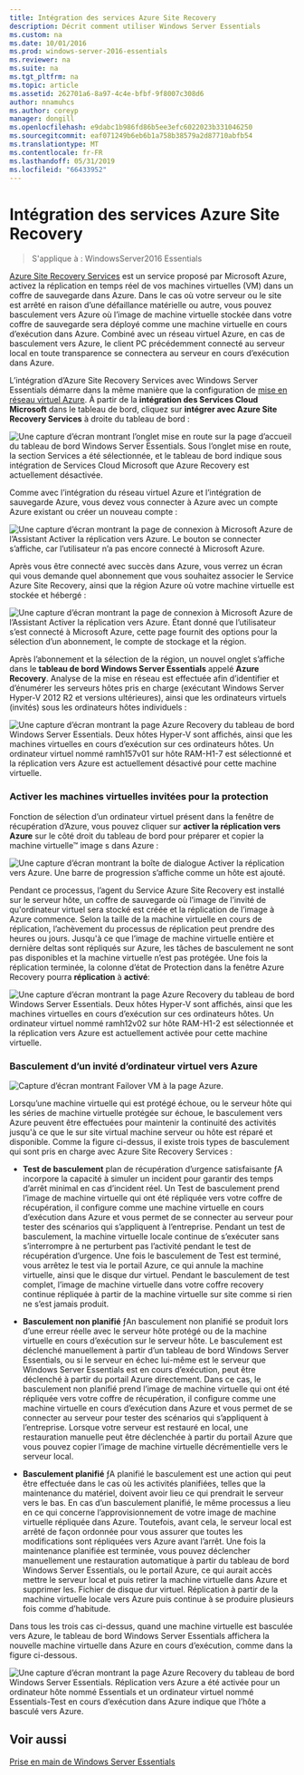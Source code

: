 ```yaml
---
title: Intégration des services Azure Site Recovery
description: Décrit comment utiliser Windows Server Essentials
ms.custom: na
ms.date: 10/01/2016
ms.prod: windows-server-2016-essentials
ms.reviewer: na
ms.suite: na
ms.tgt_pltfrm: na
ms.topic: article
ms.assetid: 262701a6-8a97-4c4e-bfbf-9f8007c308d6
author: nnamuhcs
ms.author: coreyp
manager: dongill
ms.openlocfilehash: e9dabc1b986fd86b5ee3efc6022023b331046250
ms.sourcegitcommit: eaf071249b6eb6b1a758b38579a2d87710abfb54
ms.translationtype: MT
ms.contentlocale: fr-FR
ms.lasthandoff: 05/31/2019
ms.locfileid: "66433952"
---
```

# <a name="azure-site-recovery-services-integration"></a>Intégration des services Azure Site Recovery

>S'applique à : WindowsServer2016 Essentials

[Azure Site Recovery Services](https://docs.microsoft.com/azure/site-recovery/) est un service proposé par Microsoft Azure, activez la réplication en temps réel de vos machines virtuelles (VM) dans un coffre de sauvegarde dans Azure. Dans le cas où votre serveur ou le site est arrêté en raison d’une défaillance matérielle ou autre, vous pouvez basculement vers Azure où l’image de machine virtuelle stockée dans votre coffre de sauvegarde sera déployé comme une machine virtuelle en cours d’exécution dans Azure. Combiné avec un réseau virtuel Azure, en cas de basculement vers Azure, le client PC précédemment connecté au serveur local en toute transparence se connectera au serveur en cours d’exécution dans Azure.

L’intégration d’Azure Site Recovery Services avec Windows Server Essentials démarre dans la même manière que la configuration de [mise en réseau virtuel Azure](azure-virtual-network-integration.md). À partir de la **intégration des Services Cloud Microsoft** dans le tableau de bord, cliquez sur **intégrer avec Azure Site Recovery Services** à droite du tableau de bord :

![Une capture d’écran montrant l’onglet mise en route sur la page d’accueil du tableau de bord Windows Server Essentials. Sous l’onglet mise en route, la section Services a été sélectionnée, et le tableau de bord indique sous intégration de Services Cloud Microsoft que Azure Recovery est actuellement désactivée.](media/azure-site-recovery-1.PNG)

Comme avec l’intégration du réseau virtuel Azure et l’intégration de sauvegarde Azure, vous devez vous connecter à Azure avec un compte Azure existant ou créer un nouveau compte :

![Une capture d’écran montrant la page de connexion à Microsoft Azure de l’Assistant Activer la réplication vers Azure. Le bouton se connecter s’affiche, car l’utilisateur n’a pas encore connecté à Microsoft Azure.](media/azure-site-recovery-2.PNG)

Après vous être connecté avec succès dans Azure, vous verrez un écran qui vous demande quel abonnement que vous souhaitez associer le Service Azure Site Recovery, ainsi que la région Azure où votre machine virtuelle est stockée et hébergé :

![Une capture d’écran montrant la page de connexion à Microsoft Azure de l’Assistant Activer la réplication vers Azure. Étant donné que l’utilisateur s’est connecté à Microsoft Azure, cette page fournit des options pour la sélection d’un abonnement, le compte de stockage et la région.](media/azure-site-recovery-3.PNG)

Après l’abonnement et la sélection de la région, un nouvel onglet s’affiche dans le **tableau de bord Windows Server Essentials** appelé **Azure Recovery**. Analyse de la mise en réseau est effectuée afin d’identifier et d’énumérer les serveurs hôtes pris en charge (exécutant Windows Server Hyper-V 2012 R2 et versions ultérieures), ainsi que les ordinateurs virtuels (invités) sous les ordinateurs hôtes individuels :

![Une capture d’écran montrant la page Azure Recovery du tableau de bord Windows Server Essentials. Deux hôtes Hyper-V sont affichés, ainsi que les machines virtuelles en cours d’exécution sur ces ordinateurs hôtes. Un ordinateur virtuel nommé ramh157v01 sur hôte RAM-H1-7 est sélectionné et la réplication vers Azure est actuellement désactivé pour cette machine virtuelle.](media/azure-site-recovery-4.PNG)

### <a name="enabling-guest-virtual-machines-for-protection"></a>Activer les machines virtuelles invitées pour la protection

Fonction de sélection d’un ordinateur virtuel présent dans la fenêtre de récupération d’Azure, vous pouvez cliquer sur **activer la réplication vers Azure** sur le côté droit du tableau de bord pour préparer et copier la machine virtuelle™ image s dans Azure :

![Une capture d’écran montrant la boîte de dialogue Activer la réplication vers Azure. Une barre de progression s’affiche comme un hôte est ajouté.](media/azure-site-recovery-5.PNG)

Pendant ce processus, l’agent du Service Azure Site Recovery est installé sur le serveur hôte, un coffre de sauvegarde où l’image de l’invité de qu'ordinateur virtuel sera stocké est créée et la réplication de l’image à Azure commence. Selon la taille de la machine virtuelle en cours de réplication, l’achèvement du processus de réplication peut prendre des heures ou jours. Jusqu'à ce que l’image de machine virtuelle entière et dernière deltas sont répliqués sur Azure, les tâches de basculement ne sont pas disponibles et la machine virtuelle n’est pas protégée. Une fois la réplication terminée, la colonne d’état de Protection dans la fenêtre Azure Recovery pourra **réplication** à **activé**:

![Une capture d’écran montrant la page Azure Recovery du tableau de bord Windows Server Essentials. Deux hôtes Hyper-V sont affichés, ainsi que les machines virtuelles en cours d’exécution sur ces ordinateurs hôtes. Un ordinateur virtuel nommé ramh12v02 sur hôte RAM-H1-2 est sélectionnée et la réplication vers Azure est actuellement activée pour cette machine virtuelle.](media/azure-site-recovery-6.PNG)

### <a name="failover-of-a-guest-vm-to-azure"></a>Basculement d’un invité d’ordinateur virtuel vers Azure

![Capture d’écran montrant Failover VM à la page Azure.](media/azure-site-recovery-7.PNG)

Lorsqu’une machine virtuelle qui est protégé échoue, ou le serveur hôte qui les séries de machine virtuelle protégée sur échoue, le basculement vers Azure peuvent être effectuées pour maintenir la continuité des activités jusqu'à ce que le sur site virtual machine serveur ou hôte est réparé et disponible. Comme la figure ci-dessus, il existe trois types de basculement qui sont pris en charge avec Azure Site Recovery Services :

-   **Test de basculement** plan de récupération d’urgence satisfaisante ƒA incorpore la capacité à simuler un incident pour garantir des temps d’arrêt minimal en cas d’incident réel. Un Test de basculement prend l’image de machine virtuelle qui ont été répliquée vers votre coffre de récupération, il configure comme une machine virtuelle en cours d’exécution dans Azure et vous permet de se connecter au serveur pour tester des scénarios qui s’appliquent à l’entreprise. Pendant un test de basculement, la machine virtuelle locale continue de s’exécuter sans s’interrompre à ne perturbent pas l’activité pendant le test de récupération d’urgence. Une fois le basculement de Test est terminé, vous arrêtez le test via le portail Azure, ce qui annule la machine virtuelle, ainsi que le disque dur virtuel. Pendant le basculement de test complet, l’image de machine virtuelle dans votre coffre recovery continue répliquée à partir de la machine virtuelle sur site comme si rien ne s’est jamais produit.

-   **Basculement non planifié** ƒAn basculement non planifié se produit lors d’une erreur réelle avec le serveur hôte protégé ou de la machine virtuelle en cours d’exécution sur le serveur hôte. Le basculement est déclenché manuellement à partir d’un tableau de bord Windows Server Essentials, ou si le serveur en échec lui-même est le serveur que Windows Server Essentials est en cours d’exécution, peut être déclenché à partir du portail Azure directement. Dans ce cas, le basculement non planifié prend l’image de machine virtuelle qui ont été répliquée vers votre coffre de récupération, il configure comme une machine virtuelle en cours d’exécution dans Azure et vous permet de se connecter au serveur pour tester des scénarios qui s’appliquent à l’entreprise. Lorsque votre serveur est restauré en local, une restauration manuelle peut être déclenchée à partir du portail Azure que vous pouvez copier l’image de machine virtuelle décrémentielle vers le serveur local.

-   **Basculement planifié** ƒA planifié le basculement est une action qui peut être effectuée dans le cas où les activités planifiées, telles que la maintenance du matériel, doivent avoir lieu ce qui prendrait le serveur vers le bas. En cas d’un basculement planifié, le même processus a lieu en ce qui concerne l’approvisionnement de votre image de machine virtuelle répliquée dans Azure. Toutefois, avant cela, le serveur local est arrêté de façon ordonnée pour vous assurer que toutes les modifications sont répliquées vers Azure avant l’arrêt. Une fois la maintenance planifiée est terminée, vous pouvez déclencher manuellement une restauration automatique à partir du tableau de bord Windows Server Essentials, ou le portail Azure, ce qui aurait accès mettre le serveur local et puis retirer la machine virtuelle dans Azure et supprimer les. Fichier de disque dur virtuel. Réplication à partir de la machine virtuelle locale vers Azure puis continue à se produire plusieurs fois comme d’habitude.

Dans tous les trois cas ci-dessus, quand une machine virtuelle est basculée vers Azure, le tableau de bord Windows Server Essentials affichera la nouvelle machine virtuelle dans Azure en cours d’exécution, comme dans la figure ci-dessous.

![Une capture d’écran montrant la page Azure Recovery du tableau de bord Windows Server Essentials. Réplication vers Azure a été activée pour un ordinateur hôte nommé Essentials et un ordinateur virtuel nommé Essentials-Test en cours d’exécution dans Azure indique que l’hôte a basculé vers Azure.](media/azure-site-recovery-8.PNG)

<a name="see-also"></a>Voir aussi
--------
[Prise en main de Windows Server Essentials](get-started.md)
